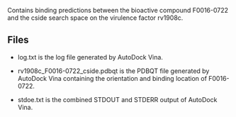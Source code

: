Contains binding predictions between the bioactive compound F0016-0722 and the cside search space on the virulence factor rv1908c.

## Files

- log.txt is the log file generated by AutoDock Vina.

- rv1908c_F0016-0722_cside.pdbqt is the PDBQT file generated by AutoDock Vina containing the orientation and binding location of F0016-0722.

- stdoe.txt is the combined STDOUT and STDERR output of AutoDock Vina.

